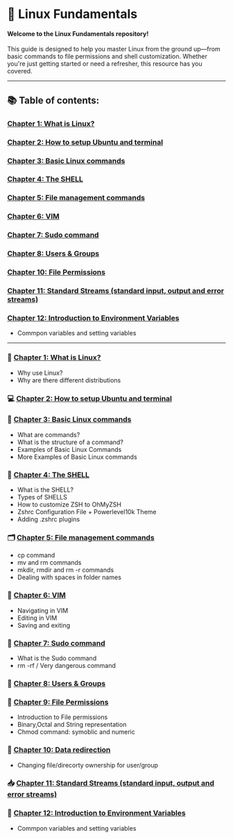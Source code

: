 # 🐧 Linux Fundamentals

#### Welcome to the Linux Fundamentals repository!

This guide is designed to help you master Linux from the ground up—from basic commands to file permissions and shell customization. Whether you're just getting started or need a refresher, this resource has you covered.

---

## 📚 Table of contents:

### [Chapter 1: What is Linux?](https://github.com/Yasir-77/Devops-Learning/edit/main/linux/notes/README.md#what-is-linux)
### [Chapter 2: How to setup Ubuntu and terminal](https://github.com/Yasir-77/Devops-Learning/tree/main/linux/notes#how-to-install-linux)
### [Chapter 3: Basic Linux commands](https://github.com/Yasir-77/Devops-Learning/tree/main/linux/notes#basic-linux-commands)
### [Chapter 4: The SHELL](https://github.com/Yasir-77/Devops-Learning/tree/main/linux/notes#the-shell)
### [Chapter 5: File management commands](https://github.com/Yasir-77/Devops-Learning/tree/main/linux/notes#file-management-commands)
### [Chapter 6: VIM](https://github.com/Yasir-77/Devops-Learning/tree/main/linux/notes#vim)
### [Chapter 7: Sudo command](https://github.com/Yasir-77/Devops-Learning/tree/main/linux/notes#sudo-command)
### [Chapter 8: Users & Groups](https://github.com/Yasir-77/Devops-Learning/tree/main/linux/notes#users)
### [Chapter 10: File Permissions](https://github.com/Yasir-77/Devops-Learning/tree/main/linux/notes#file-permissions)
### [Chapter 11: Standard Streams (standard input, output and error streams)](https://github.com/Yasir-77/Devops-Learning/blob/main/linux/notes/README.md#standard-streams-standard-input-output-and-error-streams)
### [Chapter 12: Introduction to Environment Variables](https://github.com/Yasir-77/Devops-Learning/blob/main/linux/notes/README.md#introduction-to-environment-variables)
- Commpon variables and setting variables

---

### 📖 [Chapter 1: What is Linux?](https://github.com/Yasir-77/Devops-Learning/edit/main/linux/notes/README.md#what-is-linux)
- Why use Linux?
- Why are there different distributions
      
### 💻 [Chapter 2: How to setup Ubuntu and terminal](https://github.com/Yasir-77/Devops-Learning/tree/main/linux/notes#how-to-install-linux)

### 🧾 [Chapter 3: Basic Linux commands](https://github.com/Yasir-77/Devops-Learning/tree/main/linux/notes#basic-linux-commands)
- What are commands?
- What is the structure of a command?
- Examples of Basic Linux Commands
- More Examples of Basic Linux commands

### 🐚 [Chapter 4: The SHELL](https://github.com/Yasir-77/Devops-Learning/tree/main/linux/notes#the-shell)
- What is the SHELL?
- Types of SHELLS
- How to customize ZSH to OhMyZSH
- Zshrc Configuration File + Powerlevel10k Theme
- Adding .zshrc plugins

### 🗂️ [Chapter 5: File management commands](https://github.com/Yasir-77/Devops-Learning/tree/main/linux/notes#file-management-commands)
- cp command
- mv and rm commands
- mkdir, rmdir and rm -r commands
- Dealing with spaces in folder names

### 📝 [Chapter 6: VIM](https://github.com/Yasir-77/Devops-Learning/tree/main/linux/notes#vim)
- Navigating in VIM
- Editing in VIM
- Saving and exiting

### 🔐 [Chapter 7: Sudo command](https://github.com/Yasir-77/Devops-Learning/tree/main/linux/notes#sudo-command)
- What is the Sudo command
- rm -rf / Very dangerous command

### 👤 [Chapter 8: Users & Groups](https://github.com/Yasir-77/Devops-Learning/tree/main/linux/notes#users)

### 🔐 [Chapter 9: File Permissions](https://github.com/Yasir-77/Devops-Learning/tree/main/linux/notes#file-permissions)
- Introduction to File permissions
- Binary,Octal and String representation
- Chmod command: symoblic and numeric

### 🔄 [Chapter 10: Data redirection](https://github.com/Yasir-77/Devops-Learning/blob/main/linux/notes/README.md#changing-filedirectory-ownership-for-usergroup)
- Changing file/direcorty ownership for user/group

### 📥 [Chapter 11: Standard Streams (standard input, output and error streams)](https://github.com/Yasir-77/Devops-Learning/blob/main/linux/notes/README.md#standard-streams-standard-input-output-and-error-streams)

### 🌱 [Chapter 12: Introduction to Environment Variables](https://github.com/Yasir-77/Devops-Learning/blob/main/linux/notes/README.md#introduction-to-environment-variables)
- Commpon variables and setting variables





